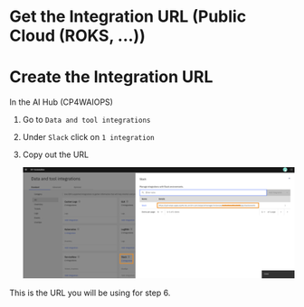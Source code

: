 # Get the Integration URL (Public Cloud (ROKS, ...))


# Create the Integration URL

In the AI Hub (CP4WAIOPS) 

1. Go to `Data and tool integrations`
2. Under `Slack` click on `1 integration`
3. Copy out the URL

	![secure_gw_search](pics/slack04.png)

This is the URL you will be using for step 6.
















